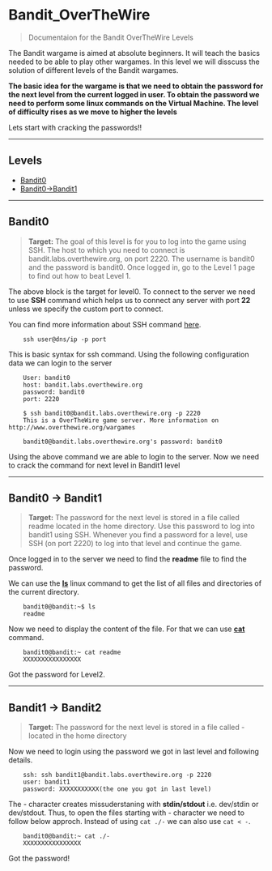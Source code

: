 # Bandit_OverTheWire

> Documentaion for the Bandit OverTheWire Levels

The Bandit wargame is aimed at absolute beginners. It will teach the basics needed to be able to play other wargames. In this level we will disscuss the solution of different levels of the Bandit wargames.

**The basic idea for the wargame is that we need to obtain the password for the next level from the current logged in user. To obtain the password we need to perform some linux commands on the Virtual Machine. The level of difficulty rises as we move to higher the levels**

Lets start with cracking the passwords!!

---

## Levels

- [Bandit0](#bandit0)
- [Bandit0->Bandit1](#bandit0---bandit1)

---

## Bandit0

> **Target:** The goal of this level is for you to log into the game using SSH. The host to which you need to connect is bandit.labs.overthewire.org, on port 2220. The username is bandit0 and the password is bandit0. Once logged in, go to the Level 1 page to find out how to beat Level 1.

The above block is the target for level0.
To connect to the server we need to use **SSH** command which helps us to connect any server with port **22** unless we specify the custom port to connect.

You can find more information about SSH command [here](https://man7.org/linux/man-pages/man1/ssh.1.html).

```
    ssh user@dns/ip -p port
```

This is basic syntax for ssh command. Using the following configuration data we can login to the server

```
    User: bandit0
    host: bandit.labs.overthewire.org
    password: bandit0
    port: 2220
```

```
    $ ssh bandit0@bandit.labs.overthewire.org -p 2220
    This is a OverTheWire game server. More information on http://www.overthewire.org/wargames

    bandit0@bandit.labs.overthewire.org's password: bandit0
```

Using the above command we are able to login to the server. Now we need to crack the command for next level in Bandit1 level

---
## Bandit0 -> Bandit1

> **Target:** The password for the next level is stored in a file called readme located in the home directory. Use this password to log into bandit1 using SSH. Whenever you find a password for a level, use SSH (on port 2220) to log into that level and continue the game.

Once logged in to the server we need to find the **readme** file to find the password.

We can use the **[ls](https://en.wikipedia.org/wiki/Ls)** linux command to get the list of all files and directories of the current directory.

```
    bandit0@bandit:~$ ls
    readme
```

Now we need to display the content of the file. For that we can use **[cat](<https://en.wikipedia.org/wiki/Cat_(Unix)>)** command.

```
    bandit0@bandit:~ cat readme
    XXXXXXXXXXXXXXXX
```

Got the password for Level2.

---

## Bandit1 -> Bandit2

> **Target:** The password for the next level is stored in a file called - located in the home directory

Now we need to login using the password we got in last level and following details.

```
	ssh: ssh bandit1@bandit.labs.overthewire.org -p 2220
	user: bandit1
	password: XXXXXXXXXXX(the one you got in last level)
```
The - character creates missuderstaning with **stdin/stdout** i.e. dev/stdin or dev/stdout. Thus, to open the files starting with - character we need to follow below approch. Instead of using `cat ./-` we can also use `cat < -`.

```
	bandit0@bandit:~ cat ./-
    XXXXXXXXXXXXXXXX
```
Got the password!


